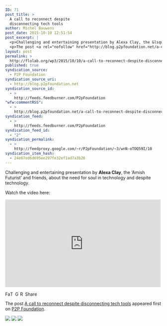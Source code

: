 ```yaml
---
ID: 71
post_title: >
  A call to reconnect despite
  disconnecting tech tools
author: Michel Bauwens
post_date: 2015-10-10 12:51:54
post_excerpt: |
  <p>Challenging and entertaining presentation by Alexa Clay, the &lsquo;Amish Futurist&rsquo; and friends, about the need for soul in technology and despite technology. Watch the video here:</p>
  <p>The post <a rel="nofollow" href="http://blog.p2pfoundation.net/a-call-to-reconnect-despite-disconnecting-tech-tools/2015/10/10">A call to reconnect despite disconnecting tech tools</a> appeared first on <a rel="nofollow" href="http://blog.p2pfoundation.net/">P2P Foundation</a>.</p>
layout: post
permalink: >
  http://flolab.org/wp3/2015/10/10/a-call-to-reconnect-despite-disconnecting-tech-tools/
published: true
syndication_source:
  - P2P Foundation
syndication_source_uri:
  - http://blog.p2pfoundation.net
syndication_source_id:
  - >
    http://feeds.feedburner.com/P2pFoundation
"wfw:commentRSS":
  - >
    http://blog.p2pfoundation.net/a-call-to-reconnect-despite-disconnecting-tech-tools/2015/10/10/feed
syndication_feed:
  - >
    http://feeds.feedburner.com/P2pFoundation
syndication_feed_id:
  - "2"
syndication_permalink:
  - >
    http://feedproxy.google.com/~r/P2pFoundation/~3/wnN-oTOQ59I/10
syndication_item_hash:
  - 24e67ed6d695ee297fe32ef1ad7a3b26
---
```

<p>Challenging and entertaining presentation by <strong>Alexa Clay</strong>, the &#8216;Amish Futurist&#8217; and friends, about the need for soul in technology and despite technology.</p>
<p>Watch the video here:</p>
<p><iframe width="500" height="281" src="https://www.youtube.com/embed/t1qvV9Rc73w?feature=oembed" frameborder="0" allowfullscreen></iframe></p>
<p><a class="a2a_button_facebook" href="http://www.addtoany.com/add_to/facebook?linkurl=http%3A%2F%2Fblog.p2pfoundation.net%2Fa-call-to-reconnect-despite-disconnecting-tech-tools%2F2015%2F10%2F10&amp;linkname=A%20call%20to%20reconnect%20despite%20disconnecting%20tech%20tools" title="Facebook" rel="nofollow" ><img src="http://blog.p2pfoundation.net/wp-content/plugins/add-to-any/icons/facebook.png" width="16" height="16" alt="Facebook"/></a><a class="a2a_button_twitter" href="http://www.addtoany.com/add_to/twitter?linkurl=http%3A%2F%2Fblog.p2pfoundation.net%2Fa-call-to-reconnect-despite-disconnecting-tech-tools%2F2015%2F10%2F10&amp;linkname=A%20call%20to%20reconnect%20despite%20disconnecting%20tech%20tools" title="Twitter" rel="nofollow" ><img src="http://blog.p2pfoundation.net/wp-content/plugins/add-to-any/icons/twitter.png" width="16" height="16" alt="Twitter"/></a><a class="a2a_button_google_plus" href="http://www.addtoany.com/add_to/google_plus?linkurl=http%3A%2F%2Fblog.p2pfoundation.net%2Fa-call-to-reconnect-despite-disconnecting-tech-tools%2F2015%2F10%2F10&amp;linkname=A%20call%20to%20reconnect%20despite%20disconnecting%20tech%20tools" title="Google+" rel="nofollow" ><img src="http://blog.p2pfoundation.net/wp-content/plugins/add-to-any/icons/google_plus.png" width="16" height="16" alt="Google+"/></a><a class="a2a_button_reddit" href="http://www.addtoany.com/add_to/reddit?linkurl=http%3A%2F%2Fblog.p2pfoundation.net%2Fa-call-to-reconnect-despite-disconnecting-tech-tools%2F2015%2F10%2F10&amp;linkname=A%20call%20to%20reconnect%20despite%20disconnecting%20tech%20tools" title="Reddit" rel="nofollow" ><img src="http://blog.p2pfoundation.net/wp-content/plugins/add-to-any/icons/reddit.png" width="16" height="16" alt="Reddit"/></a><a class="a2a_dd a2a_target addtoany_share_save" href="https://www.addtoany.com/share_save#url=http%3A%2F%2Fblog.p2pfoundation.net%2Fa-call-to-reconnect-despite-disconnecting-tech-tools%2F2015%2F10%2F10&amp;title=A%20call%20to%20reconnect%20despite%20disconnecting%20tech%20tools" id="wpa2a_4"><img src="http://blog.p2pfoundation.net/wp-content/plugins/add-to-any/share_save_120_16.png" width="120" height="16" alt="Share"/></a></p><p>The post <a rel="nofollow" href="http://blog.p2pfoundation.net/a-call-to-reconnect-despite-disconnecting-tech-tools/2015/10/10">A call to reconnect despite disconnecting tech tools</a> appeared first on <a rel="nofollow" href="http://blog.p2pfoundation.net/">P2P Foundation</a>.</p>
<div class="feedflare">
<a href="http://feeds.feedburner.com/~ff/P2pFoundation?a=wnN-oTOQ59I:b7r2rvFTO-M:7Q72WNTAKBA"><img src="http://feeds.feedburner.com/~ff/P2pFoundation?d=7Q72WNTAKBA" border="0"></img></a> <a href="http://feeds.feedburner.com/~ff/P2pFoundation?a=wnN-oTOQ59I:b7r2rvFTO-M:D7DqB2pKExk"><img src="http://feeds.feedburner.com/~ff/P2pFoundation?i=wnN-oTOQ59I:b7r2rvFTO-M:D7DqB2pKExk" border="0"></img></a> <a href="http://feeds.feedburner.com/~ff/P2pFoundation?a=wnN-oTOQ59I:b7r2rvFTO-M:2mJPEYqXBVI"><img src="http://feeds.feedburner.com/~ff/P2pFoundation?d=2mJPEYqXBVI" border="0"></img></a>
</div><img src="http://feeds.feedburner.com/~r/P2pFoundation/~4/wnN-oTOQ59I" height="1" width="1" alt=""/>